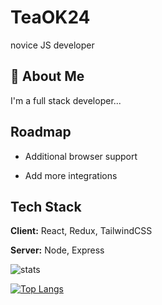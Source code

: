 # TeaOK24

novice JS developer


## 🚀 About Me
I'm a full stack developer...


## Roadmap

- Additional browser support

- Add more integrations


## Tech Stack

**Client:** React, Redux, TailwindCSS

**Server:** Node, Express


![stats](https://github-readme-stats.vercel.app/api?username=TeaOK24&show_icons=true&theme=radical)

[![Top Langs](https://github-readme-stats.vercel.app/api/top-langs/?username=TeaOK24&layout=compact)](https://github.com/anuraghazra/github-readme-stats)
